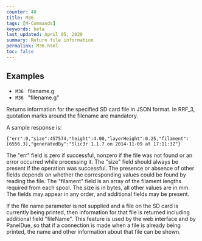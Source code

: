```yaml
---
counter: 40
title: M36
tags: [M-Commands] 
keywords: beta 
last_updated: April 05, 2020 
summary: Return file information 
permalink: M36.html
toc: false 
---
```



## Examples

* ` M36  ` filename.g
* ` M36  ` "filename.g"

Returns information for the specified SD card file in JSON format. In RRF_3, quotation marks around the filename are mandatory.

A sample response is:

```
{"err":0,"size":457574,"height":4.00,"layerHeight":0.25,"filament":[6556.3],"generatedBy":"Slic3r 1.1.7 on 2014-11-09 at 17:11:32"}
```

The "err" field is zero if successful, nonzero if the file was not found or an error occurred while processing it. The "size" field should always be present if the operation was successful. The presence or absence of other fields depends on whether the corresponding values could be found by reading the file. The "filament" field is an array of the filament lengths required from each spool. The size is in bytes, all other values are in mm. The fields may appear in any order, and additional fields may be present.

If the file name parameter is not supplied and a file on the SD card is currently being printed, then information for that file is returned including additional field "fileName". This feature is used by the web interface and by PanelDue, so that if a connection is made when a file is already being printed, the name and other information about that file can be shown.

